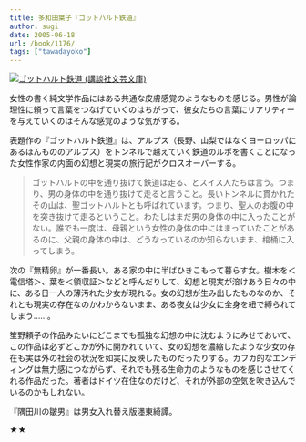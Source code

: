 ```yaml
---
title: 多和田葉子『ゴットハルト鉄道』
author: sugi
date: 2005-06-18
url: /book/1176/
tags: ["tawadayoko"]
---
```

<a href="http://www.amazon.co.jp/exec/obidos/ASIN/4061984020/chezsugi-22/ref=nosim/" name="amazletlink" target="_blank"><img src="http://i1.wp.com/ec2.images-amazon.com/images/I/419V3JK7NPL.SL160.jpg?w=660" alt="ゴットハルト鉄道 (講談社文芸文庫)" class="alignleft" data-recalc-dims="1" /></a>

女性の書く純文学作品にはある共通な皮膚感覚のようなものを感じる。男性が論理性に頼って言葉をつなげていくのはちがって、彼女たちの言葉にリアリティーを与えていくのはそんな感覚のような気がする。

表題作の『ゴットハルト鉄道』は、アルプス（長野、山梨ではなくヨーロッパにあるほんもののアルプス）をトンネルで越えていく鉄道のルポを書くことになった女性作家の内面の幻想と現実の旅行記がクロスオーバーする。

> ゴットハルトの中を通り抜けて鉄道は走る、とスイス人たちは言う。つまり、男の身体の中を通り抜けて走ると言うこと。長いトンネルに貫かれたその山は、聖ゴットハルトとも呼ばれています。つまり、聖人のお腹の中を突き抜けて走るということ。わたしはまだ男の身体の中に入ったことがない。誰でも一度は、母親という女性の身体の中にはまっていたことがあるのに、父親の身体の中は、どうなっているのか知らないまま、棺桶に入ってしまう。

次の『無精卵』が一番長い。ある家の中に半ばひきこもって暮らす女。樹木を＜電信塔＞、葉を＜領収証＞などと呼んだりして、幻想と現実が溶けあう日々の中に、ある日一人の薄汚れた少女が現れる。女の幻想が生み出したものなのか、それとも現実の存在なのかわからないまま、ある夜女は少女に全身を紐で縛られてしまう……。

笙野頼子の作品みたいにどこまでも孤独な幻想の中に沈むようにみせておいて、この作品は必ずどこかが外に開かれていて、女の幻想を濃縮したような少女の存在も実は外の社会の状況を如実に反映したものだったりする。カフカ的なエンディングは無力感につながらず、それでも残る生命力のようなものを感じさせてくれる作品だった。著者はドイツ在住なのだけど、それが外部の空気を吹き込んでいるのかもしれない。

『隅田川の皺男』は男女入れ替え版&#x6FF9;東綺譚。

★★

